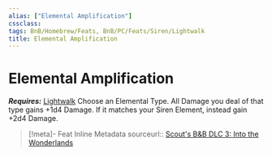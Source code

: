 ```yaml
---
alias: ["Elemental Amplification"]
cssclass: 
tags: BnB/Homebrew/Feats, BnB/PC/Feats/Siren/Lightwalk
title: Elemental Amplification
---
```


# Elemental Amplification
***Requires:*** [Lightwalk](../../../../77-Bunkers-n-Badasses-Sourcebook/Chapter-01-Creating-A-Vault-Hunter/Choosing-A-Class/Siren/Lightwalk.md)
Choose an Elemental Type.
All Damage you deal of that type gains +1d4 Damage.
If it matches your Siren Element, instead gain +2d4 Damage.

> [!meta]- Feat Inline Metadata
> sourceurl:: [Scout's B&B DLC 3: Into the Wonderlands](https://docs.google.com/document/d/1MLOgrWwcLNTnP9PuXrKiLImy7SUh4hXO8arVUAlmdp0/edit)
